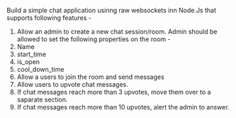 Build a simple chat application usinng raw  websockets inn Node.Js that supports following features -
  1) Allow an admin to create a new chat session/room. Admin should be allowed to set the following properties on the room -
  2) Name
  3) start_time
  4) is_open
  5) cool_down_time
  6) Allow a users to join the room and send messages
  7) Allow users to upvote chat messages.
  8) If chat messages reach more than 3 upvotes, move them over to a saparate section.
  9) If chat messages reach more than 10 upvotes, alert the admin to answer.
